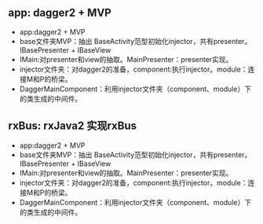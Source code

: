 
## app: dagger2 + MVP
- app:dagger2 + MVP
- base文件夹MVP：抽出 BaseActivity范型初始化injector，共有presenter。IBasePresenter + IBaseView
- IMain:对presenter和view的抽取。MainPresenter：presenter实现。
- injector文件夹：对dagger2的准备，component:执行injector。module：连接M和P的桥梁。
- DaggerMainComponent：利用injector文件夹（component、module）下的类生成的中间件。

## rxBus: rxJava2 实现rxBus 
- app:dagger2 + MVP
- base文件夹MVP：抽出 BaseActivity范型初始化injector，共有presenter。IBasePresenter + IBaseView
- IMain:对presenter和view的抽取。MainPresenter：presenter实现。
- injector文件夹：对dagger2的准备，component:执行injector。module：连接M和P的桥梁。
- DaggerMainComponent：利用injector文件夹（component、module）下的类生成的中间件。
